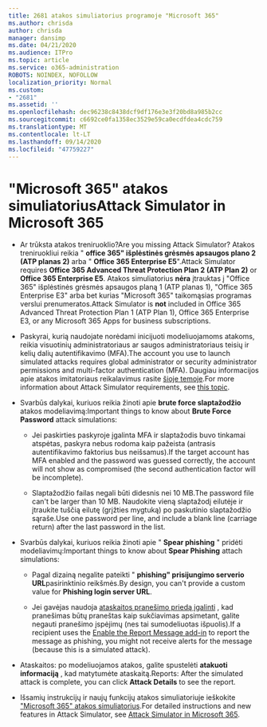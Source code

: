 ```yaml
---
title: 2681 atakos simuliatorius programoje "Microsoft 365"
ms.author: chrisda
author: chrisda
manager: dansimp
ms.date: 04/21/2020
ms.audience: ITPro
ms.topic: article
ms.service: o365-administration
ROBOTS: NOINDEX, NOFOLLOW
localization_priority: Normal
ms.custom:
- "2681"
ms.assetid: ''
ms.openlocfilehash: dec96238c8438dcf9df176e3e3f20bd8a985b2cc
ms.sourcegitcommit: c6692ce0fa1358ec3529e59ca0ecdfdea4cdc759
ms.translationtype: MT
ms.contentlocale: lt-LT
ms.lasthandoff: 09/14/2020
ms.locfileid: "47759227"
---
```

# <a name="attack-simulator-in-microsoft-365"></a><span data-ttu-id="af510-102">"Microsoft 365" atakos simuliatorius</span><span class="sxs-lookup"><span data-stu-id="af510-102">Attack Simulator in Microsoft 365</span></span>

- <span data-ttu-id="af510-103">Ar trūksta atakos treniruoklio?</span><span class="sxs-lookup"><span data-stu-id="af510-103">Are you missing Attack Simulator?</span></span> <span data-ttu-id="af510-104">Atakos treniruokliui reikia " **office 365" išplėstinės grėsmės apsaugos plano 2 (ATP planas 2)** arba " **Office 365 Enterprise E5**".</span><span class="sxs-lookup"><span data-stu-id="af510-104">Attack Simulator requires **Office 365 Advanced Threat Protection Plan 2 (ATP Plan 2)** or **Office 365 Enterprise E5**.</span></span> <span data-ttu-id="af510-105">Atakos simuliatorius **nėra** įtrauktas į "Office 365" išplėstinės grėsmės apsaugos planą 1 (ATP planas 1), "Office 365 Enterprise E3" arba bet kurias "Microsoft 365" taikomąsias programas verslui prenumeratos.</span><span class="sxs-lookup"><span data-stu-id="af510-105">Attack Simulator is **not** included in Office 365 Advanced Threat Protection Plan 1 (ATP Plan 1), Office 365 Enterprise E3, or any Microsoft 365 Apps for business subscriptions.</span></span>

- <span data-ttu-id="af510-106">Paskyrai, kurią naudojate norėdami inicijuoti modeliuojamoms atakoms, reikia visuotinių administratoriaus ar saugos administratoriaus teisių ir kelių dalių autentifikavimo (MFA).</span><span class="sxs-lookup"><span data-stu-id="af510-106">The account you use to launch simulated attacks requires global administrator or security administrator permissions and multi-factor authentication (MFA).</span></span> <span data-ttu-id="af510-107">Daugiau informacijos apie atakos imitatoriaus reikalavimus rasite [šioje temoje](https://docs.microsoft.com/microsoft-365/security/office-365-security/attack-simulator).</span><span class="sxs-lookup"><span data-stu-id="af510-107">For more information about Attack Simulator requirements, see [this topic](https://docs.microsoft.com/microsoft-365/security/office-365-security/attack-simulator).</span></span>

- <span data-ttu-id="af510-108">Svarbūs dalykai, kuriuos reikia žinoti apie **brute force slaptažodžio** atakos modeliavimą:</span><span class="sxs-lookup"><span data-stu-id="af510-108">Important things to know about **Brute Force Password** attack simulations:</span></span>

  - <span data-ttu-id="af510-109">Jei paskirties paskyroje įgalinta MFA ir slaptažodis buvo tinkamai atspėtas, paskyra nebus rodoma kaip pažeista (antrasis autentifikavimo faktorius bus neišsamus).</span><span class="sxs-lookup"><span data-stu-id="af510-109">If the target account has MFA enabled and the password was guessed correctly, the account will not show as compromised (the second authentication factor will be incomplete).</span></span>

  - <span data-ttu-id="af510-110">Slaptažodžio failas negali būti didesnis nei 10 MB.</span><span class="sxs-lookup"><span data-stu-id="af510-110">The password file can't be larger than 10 MB.</span></span> <span data-ttu-id="af510-111">Naudokite vieną slaptažodį eilutėje ir įtraukite tuščią eilutę (grįžties mygtuką) po paskutinio slaptažodžio sąraše.</span><span class="sxs-lookup"><span data-stu-id="af510-111">Use one password per line, and include a blank line (carriage return) after the last password in the list.</span></span>

- <span data-ttu-id="af510-112">Svarbūs dalykai, kuriuos reikia žinoti apie " **Spear phishing** " pridėti modeliavimų:</span><span class="sxs-lookup"><span data-stu-id="af510-112">Important things to know about **Spear Phishing** attach simulations:</span></span>

  - <span data-ttu-id="af510-113">Pagal dizainą negalite pateikti " **phishing" prisijungimo serverio URL**pasirinktinio reikšmės.</span><span class="sxs-lookup"><span data-stu-id="af510-113">By design, you can't provide a custom value for **Phishing login server URL**.</span></span>

  - <span data-ttu-id="af510-114">Jei gavėjas naudoja [ataskaitos pranešimo priedą įgalinti](https://docs.microsoft.com/microsoft-365/security/office-365-security/enable-the-report-message-add-in) , kad pranešimas būtų praneštas kaip sukčiavimas apsimetant, galite negauti pranešimo įspėjimų (nes tai sumodeliuotas išpuolis).</span><span class="sxs-lookup"><span data-stu-id="af510-114">If a recipient uses the [Enable the Report Message add-in](https://docs.microsoft.com/microsoft-365/security/office-365-security/enable-the-report-message-add-in) to report the message as phishing, you might not receive alerts for the message (because this is a simulated attack).</span></span>

- <span data-ttu-id="af510-115">Ataskaitos: po modeliuojamos atakos, galite spustelėti **atakuoti informaciją** , kad matytumėte ataskaitą.</span><span class="sxs-lookup"><span data-stu-id="af510-115">Reports: After the simulated attack is complete, you can click **Attack Details** to see the report.</span></span>

- <span data-ttu-id="af510-116">Išsamių instrukcijų ir naujų funkcijų atakos simuliatoriuje ieškokite ["Microsoft 365" atakos simuliatorius](https://docs.microsoft.com/microsoft-365/security/office-365-security/attack-simulator).</span><span class="sxs-lookup"><span data-stu-id="af510-116">For detailed instructions and new features in Attack Simulator, see [Attack Simulator in Microsoft 365](https://docs.microsoft.com/microsoft-365/security/office-365-security/attack-simulator).</span></span>

